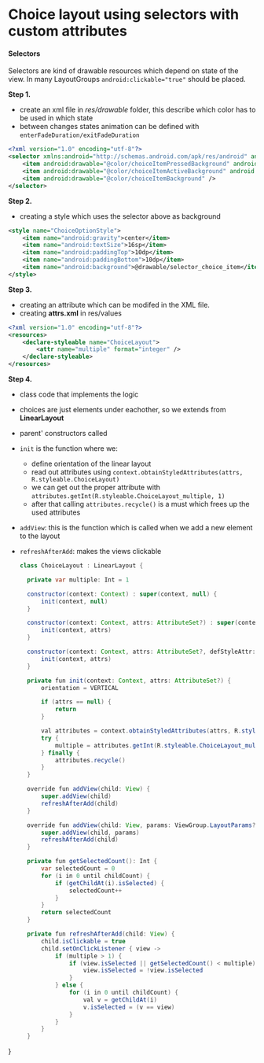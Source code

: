 # Choice layout using selectors with custom attributes

#### Selectors
Selectors are kind of drawable resources which depend on state of the view. In many LayoutGroups `android:clickable="true"` should be placed.

**Step 1.**
- create an xml file in *res/drawable* folder, this describe which color has to be used in which state
- between changes states animation can be defined with `enterFadeDuration/exitFadeDuration`
```xml
<?xml version="1.0" encoding="utf-8"?>
<selector xmlns:android="http://schemas.android.com/apk/res/android" android:enterFadeDuration="100" android:exitFadeDuration="100">
    <item android:drawable="@color/choiceItemPressedBackground" android:state_pressed="true" />
    <item android:drawable="@color/choiceItemActiveBackground" android:state_selected="true" />
    <item android:drawable="@color/choiceItemBackground" />
</selector>
```

**Step 2.**
- creating a style which uses the selector above as background
```xml
<style name="ChoiceOptionStyle">
    <item name="android:gravity">center</item>
    <item name="android:textSize">16sp</item>
    <item name="android:paddingTop">10dp</item>
    <item name="android:paddingBottom">10dp</item>
    <item name="android:background">@drawable/selector_choice_item</item>
</style>
```

**Step 3.**
- creating an attribute which can be modifed in the XML file.
- creating **attrs.xml** in res/values

```xml
<?xml version="1.0" encoding="utf-8"?>
<resources>
    <declare-styleable name="ChoiceLayout">
        <attr name="multiple" format="integer" />
    </declare-styleable>
</resources>
```

**Step 4.**
- class code that implements the logic
- choices are just elements under eachother, so we extends from **LinearLayout**
- parent' constructors called
- `init` is the function where we:
  - define orientation of the linear layout
  - read out attributes using `context.obtainStyledAttributes(attrs, R.styleable.ChoiceLayout)`
  - we can get out the proper attribute with `attributes.getInt(R.styleable.ChoiceLayout_multiple, 1)`
  - after that calling `attributes.recycle()` is a must which frees up the used attributes
- `addView`: this is the function which is called when we add a new element to the layout
- `refreshAfterAdd`: makes the views clickable

  ```java
  class ChoiceLayout : LinearLayout {

    private var multiple: Int = 1

    constructor(context: Context) : super(context, null) {
        init(context, null)
    }

    constructor(context: Context, attrs: AttributeSet?) : super(context, attrs) {
        init(context, attrs)
    }

    constructor(context: Context, attrs: AttributeSet?, defStyleAttr: Int) : super(context, attrs, defStyleAttr) {
        init(context, attrs)
    }

    private fun init(context: Context, attrs: AttributeSet?) {
        orientation = VERTICAL

        if (attrs == null) {
            return
        }

        val attributes = context.obtainStyledAttributes(attrs, R.styleable.ChoiceLayout)
        try {
            multiple = attributes.getInt(R.styleable.ChoiceLayout_multiple, 1)
        } finally {
            attributes.recycle()
        }
    }

    override fun addView(child: View) {
        super.addView(child)
        refreshAfterAdd(child)
    }

    override fun addView(child: View, params: ViewGroup.LayoutParams?) {
        super.addView(child, params)
        refreshAfterAdd(child)
    }

    private fun getSelectedCount(): Int {
        var selectedCount = 0
        for (i in 0 until childCount) {
            if (getChildAt(i).isSelected) {
                selectedCount++
            }
        }
        return selectedCount
    }

    private fun refreshAfterAdd(child: View) {
        child.isClickable = true
        child.setOnClickListener { view ->
            if (multiple > 1) {
                if (view.isSelected || getSelectedCount() < multiple) {
                    view.isSelected = !view.isSelected
                }
            } else {
                for (i in 0 until childCount) {
                    val v = getChildAt(i)
                    v.isSelected = (v == view)
                }
            }
        }
    }
}
  ```
